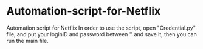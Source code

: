 # Automation-script-for-Netflix
Automation script for Netflix
In order to use the script, open "Credential.py" file, and put your loginID and password between '' and save it, then you can run the main file.
